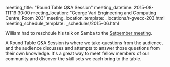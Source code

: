 meeting_title: "Round Table Q&A Session"
meeting_datetime: 2015-08-11T19:30:00
meeting_location: "George Vari Engineering and Computing Centre, Room 203"
meeting_location_template: _locations/r-gvecc-203.html
meeting_schedule_template: _schedules/2015-06.html

<div class="alert alert-info">
William had to reschdule his talk on Samba to the <a href="/meeting/2015-09/" class="alert-link">Setpember meeting</a>.
</div>


A Round Table Q&A Session is where we take questions from the audience, and the audience discusses and attempts to answer those questions from their own knowledge. It's a great way to meet fellow members of our community and discover the skill sets we each bring to the table.

